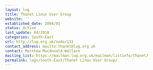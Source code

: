 ```yaml
---
layout: lug
title: Thanet Linux User Group
website: ''
established_date: 2004/01
status: Active
last_update: 04/2010
categories: South-East
url: http://lug.org.uk/node/132
contact_address: mailto:thanet@lug.org.uk
contact: Matthew Macdonald-Wallace
mailing_list: https://mailman.lug.org.uk/mailman/listinfo/thanet/
permalink: lugs/South-East/Thanet Linux User Group/
---
```

